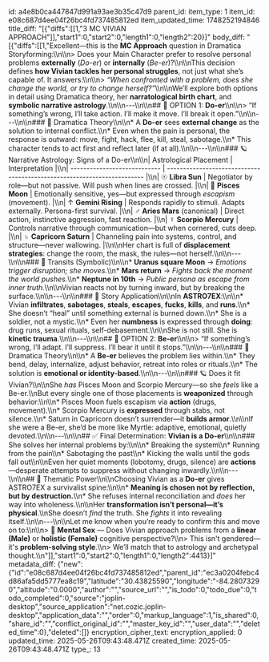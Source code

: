 id: a4e8b0ca447847d991a93ae3b35c47d9
parent_id: 
item_type: 1
item_id: e08c687d4ee04f26bc4fd737485812ed
item_updated_time: 1748252194846
title_diff: "[{\"diffs\":[[1,\"3 MC VIVIAN APPROACH\"]],\"start1\":0,\"start2\":0,\"length1\":0,\"length2\":20}]"
body_diff: "[{\"diffs\":[[1,\"Excellent—this is the **MC Approach** question in Dramatica Storyforming:\\\n\\\n> Does your Main Character prefer to resolve personal problems **externally** (*Do-er*) or **internally** (*Be-er*)?\\\n\\\nThis decision defines **how Vivian tackles her personal struggles**, not just what she’s capable of. It answers:\\\n\\\n> *“When confronted with a problem, does she change the world, or try to change herself?”*\\\n\\\nWe’ll explore both options in detail using Dramatica theory, her **narratological birth chart**, and **symbolic narrative astrology**.\\\n\\\n---\\\n\\\n## 🔨 OPTION 1: **Do-er**\\\n\\\n> “If something’s wrong, I’ll take action. I’ll make it move. I’ll break it open.”\\\n\\\n---\\\n\\\n### 🧠 Dramatica Theory\\\n\\\n* A **Do-er** sees **external change** as the solution to internal conflict.\\\n* Even when the pain is personal, the response is outward: move, fight, hack, flee, kill, steal, sabotage.\\\n* This character tends to act first and reflect later (if at all).\\\n\\\n---\\\n\\\n### 🪐 Narrative Astrology: Signs of a Do-er\\\n\\\n| Astrological Placement       | Interpretation                                                          |\\\n| ---------------------------- | ----------------------------------------------------------------------- |\\\n| ☉ **Libra Sun**              | Negotiator by role—but not passive. Will push when lines are crossed.   |\\\n| 🌙 **Pisces Moon**           | Emotionally sensitive, yes—but expressed through *escapism* (movement). |\\\n| ↑ **Gemini Rising**          | Responds rapidly to stimuli. Adapts externally. Persona-first survival. |\\\n| ♂ **Aries Mars** (canonical) | Direct action, instinctive aggression, fast reaction.                   |\\\n| ☿ **Scorpio Mercury**        | Controls narrative through communication—but when cornered, cuts deep.  |\\\n| ♄ **Capricorn Saturn**       | Channeling pain into systems, control, and structure—never wallowing.   |\\\n\\\nHer chart is full of **displacement strategies**: change the room, the mask, the rules—not herself.\\\n\\\n---\\\n\\\n### 🌌 Transits (Symbolic)\\\n\\\n* **Uranus square Moon** → *Emotions trigger disruption; she moves.*\\\n* **Mars return** → *Fights back the moment the world pushes.*\\\n* **Neptune in 10th** → *Public persona as escape from inner truth.*\\\n\\\nVivian reacts not by turning inward, but by breaking the surface.\\\n\\\n---\\\n\\\n### 🧠 Story Application\\\n\\\nIn **ASTRO7EX**:\\\n\\\n* Vivian **infiltrates**, **sabotages**, **steals**, **escapes**, **fucks**, **kills**, and **runs**.\\\n* She doesn’t “heal” until something external is burned down.\\\n* She is a soldier, not a mystic.\\\n* Even her **numbness** is expressed through **doing**: drug runs, sexual rituals, self-debasement.\\\n\\\nShe is not still. She is **kinetic trauma**.\\\n\\\n---\\\n\\\n## 🧘 OPTION 2: **Be-er**\\\n\\\n> “If something’s wrong, I’ll adapt. I’ll suppress. I’ll bear it until it stops.”\\\n\\\n---\\\n\\\n### 🧠 Dramatica Theory\\\n\\\n* A **Be-er** believes the problem lies within.\\\n* They bend, delay, internalize, adjust behavior, retreat into roles or rituals.\\\n* The solution is **emotional or identity-based**.\\\n\\\n---\\\n\\\n### 🪐 Does it fit Vivian?\\\n\\\nShe *has* Pisces Moon and Scorpio Mercury—so she *feels* like a Be-er.\\\nBut every single one of those placements is **weaponized** through behavior:\\\n\\\n* Pisces Moon fuels escapism via **action** (drugs, movement).\\\n* Scorpio Mercury is **expressed** through stabs, not silence.\\\n* Saturn in Capricorn doesn’t surrender—it **builds armor**.\\\n\\\nIf she were a Be-er, she’d be more like Myrtle: adaptive, emotional, quietly devoted.\\\n\\\n---\\\n\\\n## ✅ Final Determination: **Vivian is a Do-er**\\\n\\\n### She solves her internal problems by:\\\n\\\n* Breaking the system\\\n* Running from the pain\\\n* Sabotaging the past\\\n* Kicking the walls until the gods fall out\\\n\\\nEven her quiet moments (lobotomy, drugs, silence) are **actions**—desperate attempts to suppress without changing inwardly.\\\n\\\n---\\\n\\\n## 🎯 Thematic Power\\\n\\\nChoosing Vivian as a **Do-er** gives ASTRO7EX a survivalist spine:\\\n\\\n* **Meaning is chosen not by reflection, but by destruction.**\\\n* She refuses internal reconciliation and *does* her way into wholeness.\\\n\\\nHer **transformation isn’t personal—it’s physical**.\\\nShe doesn’t *find* the truth. She *fights* it into revealing itself.\\\n\\\n---\\\n\\\nLet me know when you’re ready to confirm this and move on to:\\\n\\\n> 🧠 **Mental Sex** — Does Vivian approach problems from a **linear (Male)** or **holistic (Female)** cognitive perspective?\\\n> This isn't gendered—it's **problem-solving style**.\\\n> We’ll match that to astrology and archetypal thought.\\\n\"]],\"start1\":0,\"start2\":0,\"length1\":0,\"length2\":4413}]"
metadata_diff: {"new":{"id":"e08c687d4ee04f26bc4fd737485812ed","parent_id":"ec3a0204febc4d86afa5dd5777ea8c19","latitude":"30.43825590","longitude":"-84.28073290","altitude":"0.0000","author":"","source_url":"","is_todo":0,"todo_due":0,"todo_completed":0,"source":"joplin-desktop","source_application":"net.cozic.joplin-desktop","application_data":"","order":0,"markup_language":1,"is_shared":0,"share_id":"","conflict_original_id":"","master_key_id":"","user_data":"","deleted_time":0},"deleted":[]}
encryption_cipher_text: 
encryption_applied: 0
updated_time: 2025-05-26T09:43:48.471Z
created_time: 2025-05-26T09:43:48.471Z
type_: 13